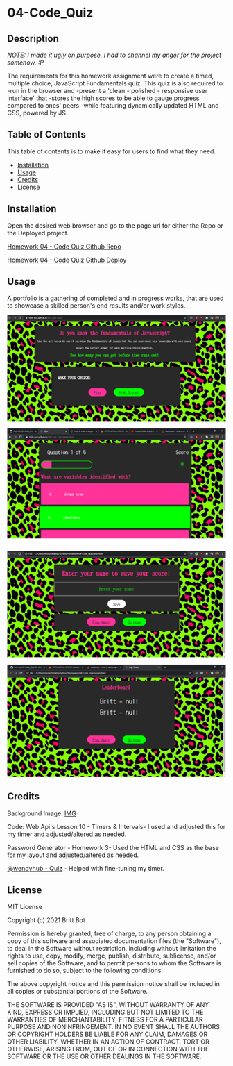 # 04-Code_Quiz
## Description 

*NOTE: I made it ugly on purpose. I had to channel my anger for the project somehow. :P*

The requirements for this homework assignment were to create a timed, multiple choice, JavaScript Fundamentals quiz. This quiz is also required to:
 -run in the browser and 
 -present a 'clean - polished - responsive user interface' that 
 -stores the high scores to be able to gauge progress compared to ones' peers -while featuring dynamically updated HTML and CSS, powered by JS.

## Table of Contents 

This table of contents is to make it easy for users to find what they need.

* [Installation](#installation)
* [Usage](#usage)
* [Credits](#credits)
* [License](#license)


## Installation

Open the desired web browser and go to the page url for either the Repo or the Deployed project.

[Homework 04 - Code Quiz Github Repo](https://github.com/britt-bot/04-Code_Quiz)

[Homework 04 - Code Quiz Github Deploy](https://britt-bot.github.io/04-Code_Quiz/)


## Usage 

A portfolio is a gathering of completed and in progress works, that are used to showcase a skilled person's end results and/or work styles.

![ScreenShot](https://github.com/britt-bot/04-Code_Quiz/blob/main/assets/scrnshotStartPg.png)

![ScreenShot](https://github.com/britt-bot/04-Code_Quiz/blob/main/assets/scrnshotQuiz.png)

![ScreenShot](https://github.com/britt-bot/04-Code_Quiz/blob/main/assets/scrnshotEndPg.png)

![ScreenShot](https://github.com/britt-bot/04-Code_Quiz/blob/main/assets/scrnshotScoresPg.png)


## Credits

Background Image: 
[IMG](http://clipart-library.com/clipart/pT5reEdjc.htm)

Code:
Web Api's Lesson 10 - Timers & Intervals-
I used and adjusted this for my timer and adjusted/altered as needed.

Password Generator - Homework 3-
Used the HTML and CSS as the base for my layout and adjusted/altered as needed.

[@wendyhub - Quiz](https://github.com/wendyhub/code-quiz/blob/master/quizjs.js) - Helped with fine-tuning my timer.


## License

MIT License

Copyright (c) 2021 Britt Bot

Permission is hereby granted, free of charge, to any person obtaining a copy
of this software and associated documentation files (the "Software"), to deal
in the Software without restriction, including without limitation the rights
to use, copy, modify, merge, publish, distribute, sublicense, and/or sell
copies of the Software, and to permit persons to whom the Software is
furnished to do so, subject to the following conditions:

The above copyright notice and this permission notice shall be included in all
copies or substantial portions of the Software.

THE SOFTWARE IS PROVIDED "AS IS", WITHOUT WARRANTY OF ANY KIND, EXPRESS OR
IMPLIED, INCLUDING BUT NOT LIMITED TO THE WARRANTIES OF MERCHANTABILITY,
FITNESS FOR A PARTICULAR PURPOSE AND NONINFRINGEMENT. IN NO EVENT SHALL THE
AUTHORS OR COPYRIGHT HOLDERS BE LIABLE FOR ANY CLAIM, DAMAGES OR OTHER
LIABILITY, WHETHER IN AN ACTION OF CONTRACT, TORT OR OTHERWISE, ARISING FROM,
OUT OF OR IN CONNECTION WITH THE SOFTWARE OR THE USE OR OTHER DEALINGS IN THE
SOFTWARE.